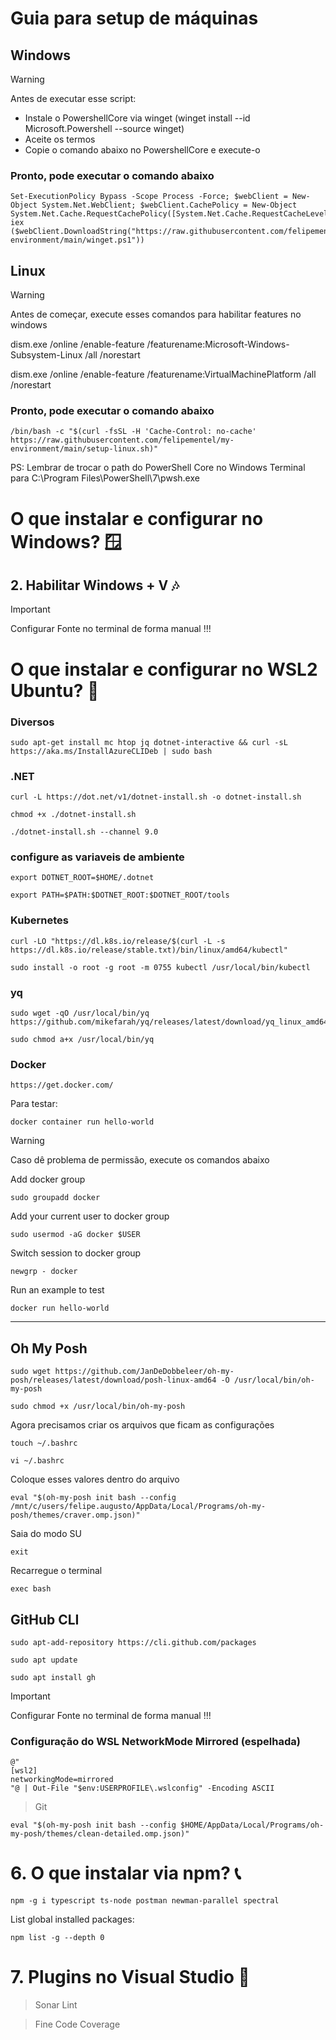 <!--# 1. Chocolatey :boom:

+ Abra o powershell como adminstrador;
+ Execute o comando abaixo;

 # Chocolatey
````
Set-ExecutionPolicy Bypass -Scope Process -Force; iex ((New-Object System.Net.WebClient).DownloadString('https://raw.githubusercontent.com/felipementel/my-environment/main/chocolatey.ps1'))
````
-->

# Guia para setup de máquinas

## Windows

> [!WARNING]
> Antes de executar esse script:
> - Instale o PowershellCore via winget (winget install --id Microsoft.Powershell --source winget)
> - Aceite os termos
> - Copie o comando abaixo no PowershellCore e execute-o

### Pronto, pode executar o comando abaixo

````
Set-ExecutionPolicy Bypass -Scope Process -Force; $webClient = New-Object System.Net.WebClient; $webClient.CachePolicy = New-Object System.Net.Cache.RequestCachePolicy([System.Net.Cache.RequestCacheLevel]::NoCacheNoStore); iex ($webClient.DownloadString("https://raw.githubusercontent.com/felipementel/my-environment/main/winget.ps1"))
````

## Linux
> [!WARNING]
> Antes de começar, execute esses comandos para habilitar features no windows
> 
> dism.exe /online /enable-feature /featurename:Microsoft-Windows-Subsystem-Linux /all /norestart
> 
> dism.exe /online /enable-feature /featurename:VirtualMachinePlatform /all /norestart

### Pronto, pode executar o comando abaixo
````
/bin/bash -c "$(curl -fsSL -H 'Cache-Control: no-cache' https://raw.githubusercontent.com/felipementel/my-environment/main/setup-linux.sh)"
````

PS: Lembrar de trocar o path do PowerShell Core no Windows Terminal para C:\Program Files\PowerShell\7\pwsh.exe

# O que instalar e configurar no Windows? 🪟
## 2. Habilitar Windows + V :notes:

> [!IMPORTANT]
> Configurar Fonte no terminal de forma manual !!!

# O que instalar e configurar no WSL2 Ubuntu? 🐧
### Diversos
````
sudo apt-get install mc htop jq dotnet-interactive && curl -sL https://aka.ms/InstallAzureCLIDeb | sudo bash
````
### .NET
````
curl -L https://dot.net/v1/dotnet-install.sh -o dotnet-install.sh
````
````
chmod +x ./dotnet-install.sh
````
````
./dotnet-install.sh --channel 9.0
````
### configure as variaveis de ambiente
````
export DOTNET_ROOT=$HOME/.dotnet
````
````
export PATH=$PATH:$DOTNET_ROOT:$DOTNET_ROOT/tools
````
### Kubernetes
````
curl -LO "https://dl.k8s.io/release/$(curl -L -s https://dl.k8s.io/release/stable.txt)/bin/linux/amd64/kubectl"
````
````
sudo install -o root -g root -m 0755 kubectl /usr/local/bin/kubectl
````
### yq
````
sudo wget -qO /usr/local/bin/yq https://github.com/mikefarah/yq/releases/latest/download/yq_linux_amd64
````
````
sudo chmod a+x /usr/local/bin/yq
````
### Docker
````
https://get.docker.com/
````
Para testar:
````
docker container run hello-world
````

> [!WARNING]
> Caso dê problema de permissão, execute os comandos abaixo

Add docker group
````
sudo groupadd docker
````
Add your current user to docker group
````
sudo usermod -aG docker $USER
````
Switch session to docker group
````
newgrp - docker
````
Run an example to test
````
docker run hello-world
````
---
## Oh My Posh
````
sudo wget https://github.com/JanDeDobbeleer/oh-my-posh/releases/latest/download/posh-linux-amd64 -O /usr/local/bin/oh-my-posh
````
````
sudo chmod +x /usr/local/bin/oh-my-posh
````
Agora precisamos criar os arquivos que ficam as configurações
````
touch ~/.bashrc
````
````
vi ~/.bashrc
````
Coloque esses valores dentro do arquivo
````
eval "$(oh-my-posh init bash --config /mnt/c/users/felipe.augusto/AppData/Local/Programs/oh-my-posh/themes/craver.omp.json)"
````
Saia do modo SU
````
exit
````
Recarregue o terminal
````
exec bash
````

## GitHub CLI
````
sudo apt-add-repository https://cli.github.com/packages
````
````
sudo apt update
````
````
sudo apt install gh
````
> [!IMPORTANT]
> Configurar Fonte no terminal de forma manual !!!

### Configuração do WSL NetworkMode Mirrored (espelhada)

````
@"
[wsl2]
networkingMode=mirrored
"@ | Out-File "$env:USERPROFILE\.wslconfig" -Encoding ASCII
````

> Git
````
eval "$(oh-my-posh init bash --config $HOME/AppData/Local/Programs/oh-my-posh/themes/clean-detailed.omp.json)"
````

# 6. O que instalar via npm? :telephone_receiver:

````node
npm -g i typescript ts-node postman newman-parallel spectral
````
List global installed packages:
````node
npm list -g --depth 0
````

# 7. Plugins no Visual Studio :mushroom:
> Sonar Lint

> Fine Code Coverage
